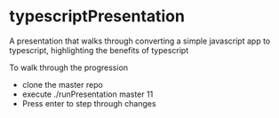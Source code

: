 # typescriptPresentation
A presentation that walks through converting a simple javascript app to typescript, highlighting the benefits of typescript

To walk through the progression

* clone the master repo
* execute ./runPresentation master 11
* Press enter to step through changes
